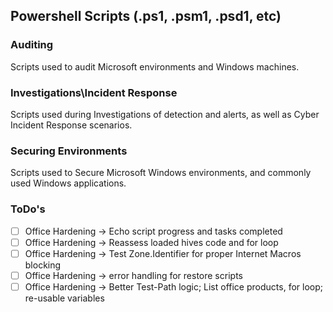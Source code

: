 ## Powershell Scripts (.ps1, .psm1, .psd1, etc)



### Auditing
Scripts used to audit Microsoft environments and Windows machines. 

### Investigations\Incident Response
Scripts used during Investigations of detection and alerts, as well as Cyber Incident Response scenarios. 


### Securing Environments
Scripts used to Secure Microsoft Windows environments, and commonly used Windows applications.




### ToDo's
- [ ] Office Hardening -> Echo script progress and tasks completed
- [ ] Office Hardening -> Reassess loaded hives code and for loop
- [ ] Office Hardening -> Test Zone.Identifier for proper Internet Macros blocking
- [ ] Office Hardening -> error handling for restore scripts
- [ ] Office Hardening -> Better Test-Path logic; List office products, for loop; re-usable variables
